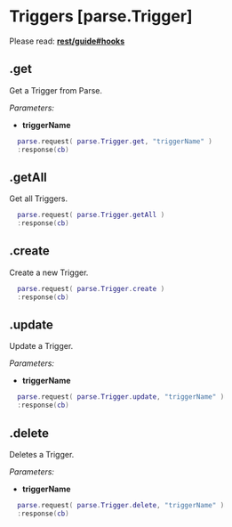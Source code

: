 # Triggers [parse.Trigger]

Please read: __[rest/guide#hooks](https://www.parse.com/docs/rest/guide#hooks)__

## .get

Get a Trigger from Parse.

*Parameters:*

* __triggerName__

```lua
  parse.request( parse.Trigger.get, "triggerName" )
  :response(cb)
```

## .getAll

Get all Triggers.

```lua
  parse.request( parse.Trigger.getAll )
  :response(cb)
```

## .create

Create a new Trigger.

```lua
  parse.request( parse.Trigger.create )
  :response(cb)
```

## .update

Update a Trigger.

*Parameters:*

* __triggerName__

```lua
  parse.request( parse.Trigger.update, "triggerName" )
  :response(cb)
```

## .delete

Deletes a Trigger.

*Parameters:*

* __triggerName__

```lua
  parse.request( parse.Trigger.delete, "triggerName" )
  :response(cb)
```
